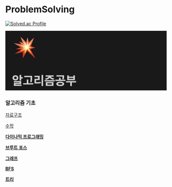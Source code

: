# ProblemSolving
[![Solved.ac Profile](http://mazassumnida.wtf/api/v2/generate_badge?boj=sumina729)](https://solved.ac/sumina729)

[![아줌마 개발일지](https://github.com/sumina729/ProblemSolving/blob/main/%E1%84%86%E1%85%AE%E1%84%8C%E1%85%A6.jpg)](https://complete-stage-60f.notion.site/c3983aa39987431285c825dff8e52c13?pvs=4)



### **알고리즘 기초**

[자료구조](https://www.notion.so/426bdbc0a6d54530abb91bb018108ec2?pvs=21)

[수학](https://www.notion.so/64e904e055954488b2db2908ff8c76f2?pvs=21)

[**다이나믹 프로그래밍**](https://www.notion.so/24a077afaacf44939658ecfb3dd3c17e?pvs=21)

[**브루트 포스**](https://www.notion.so/101f073dd9a44f0491eabbc2c15918dc?pvs=21)

[**그래프**](https://www.notion.so/a4d11d63e05b4e9585fb108ddcad279b?pvs=21)

[**BFS**](https://www.notion.so/BFS-5e0e4b0232c941a8a9f2d1b9f0fd8390?pvs=21)

[**트리** ](https://www.notion.so/64a80c05cb96459db36a5578c18495b0?pvs=21)
